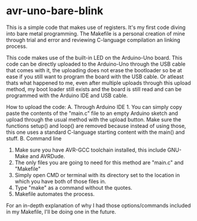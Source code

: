 # avr-uno-bare-blink
This is a simple code that makes use of registers. It's my first code diving into bare metal programming.
The Makefile is a personal creation of mine through trial and error and reviewing C-language compilation
an linking process.

This code makes use of the built-in LED on the Arduino-Uno board. This code can be directly uploaded to the Arduino-Uno through
the USB cable that comes with it, the uploading does not erase the bootloader so be at ease if you still want to program the
board with the USB cable. Or atleast thats what happened to me, even after multiple uploads through this upload method, my boot
loader still exists and the board is still read and can be programmed with the Arduino IDE and USB cable.

How to upload the code:
A. Through Arduino IDE
    1. You can simply copy paste the contents of the "main.c" file to an empty Arduino sketch
       and upload through the usual method with the upload button. Make sure the functions
       setup() and loop() are removed because instead of using those, this one uses a standard
       C-language starting content with the main() and stuff.
B. Command line
   1. Make sure you have AVR-GCC toolchain installed, this include GNU-Make and AVRDude.
   2. The only files you are going to need for this method are "main.c" and "Makefile"
   3. Simply open CMD or terminal with its directory set to the location in which you
      have both of those files in.
   4. Type "make" as a command without the quotes.
   5. Makefile automates the process.
   
For an in-depth explanation of why I had those options/commands included in my Makefile, I'll be doing one in the future.
